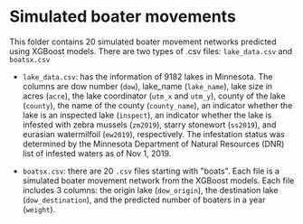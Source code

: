 # Simulated boater movements

This folder contains 20 simulated boater movement networks predicted using XGBoost models. There are two types of .csv files: `lake_data.csv` and `boatsx.csv`

* `lake_data.csv`: has the information of 9182 lakes in Minnesota. The columns are dow number (`dow`), lake_name (`lake_name`), lake size in acres (`acre`), the lake coordinator (`utm_x` and `utm_y`), county of the lake (`county`), the name of the county (`county_name`), an indicator whether the lake is an inspected lake (`inspect`), an indicator whether the lake is infested with zebra mussels (`zm2019`), starry stonewort (`ss2019`), and eurasian watermilfoil (`ew2019`), respectively. The infestation status was determined by the Minnesota Department of Natural Resources (DNR) list of infested waters as of Nov 1, 2019. 

* `boatsx.csv`: there are 20 `.csv` files starting with "boats". Each file is a simulated boater movement network from the XGBoost models. Each file includes 3 columns: the origin lake (`dow_origin`), the destination lake (`dow_destination`), and the predicted number of boaters in a year (`weight`).  

